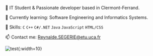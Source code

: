 🚀 IT Student & Passionate developer based in Clermont-Ferrand. 

🌱 Currently learning: Software Engineering and Informatics Systems.

💼 Skills: ``C`` ``C++`` ``C#/.NET`` ``Java`` ``JavaScript`` ``HTML/CSS``

📫 Contact me: Reynalde.SEGERIE@etu.uca.fr

![test](https://user-images.githubusercontent.com/74038190/212281775-b468df30-4edc-4bf8-a4ee-f52e1aaddc86.gifc){:width=10}
